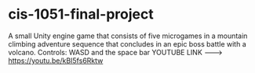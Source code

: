 # cis-1051-final-project
A small Unity engine game that consists of five microgames in a mountain climbing adventure sequence that concludes in an epic boss battle with a volcano. 
Controls: WASD and the space bar
YOUTUBE LINK ---> https://youtu.be/kBI5fs6Rktw